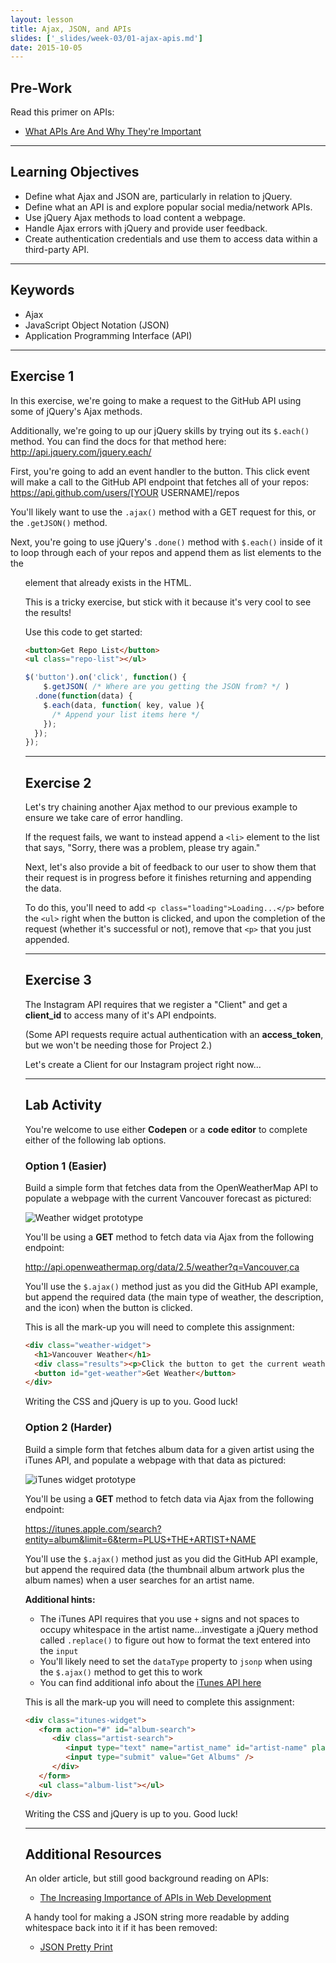 ```yaml
---
layout: lesson
title: Ajax, JSON, and APIs
slides: ['_slides/week-03/01-ajax-apis.md']
date: 2015-10-05
---
```


## Pre-Work

Read this primer on APIs:

- [What APIs Are And Why They're Important](http://readwrite.com/2013/09/19/api-defined)

---

## Learning Objectives

- Define what Ajax and JSON are, particularly in relation to jQuery.
- Define what an API is and explore popular social media/network APIs.
- Use jQuery Ajax methods to load content a webpage.
- Handle Ajax errors with jQuery and provide user feedback.
- Create authentication credentials and use them to access data within a third-party API.

---

## Keywords

- Ajax
- JavaScript Object Notation (JSON)
- Application Programming Interface (API)

---

## Exercise 1

In this exercise, we're going to make a request to the GitHub API using some of jQuery's Ajax methods.

Additionally, we're going to up our jQuery skills by trying out its `$.each()` method. You can find the docs for that method here: http://api.jquery.com/jquery.each/

First, you're going to add an event handler to the button. This click event will make a call to the GitHub API endpoint that fetches all of your repos: https://api.github.com/users/[YOUR USERNAME]/repos

You'll likely want to use the `.ajax()` method with a GET request for this, or the `.getJSON()` method.

Next, you're going to use jQuery's `.done()` method with `$.each()` inside of it to loop through each of your repos and append them as list elements to the the <ul> element that already exists in the HTML.

This is a tricky exercise, but stick with it because it's very cool to see the results!

Use this code to get started:

```html
<button>Get Repo List</button>
<ul class="repo-list"></ul>
```
```js
$('button').on('click', function() {
    $.getJSON( /* Where are you getting the JSON from? */ )
  .done(function(data) {
    $.each(data, function( key, value ){
      /* Append your list items here */
    });
  });  
});
```

---

## Exercise 2

Let's try chaining another Ajax method to our previous example to ensure we take care of error handling.

If the request fails, we want to instead append a `<li>` element to the list that says, "Sorry, there was a problem, please try again."

Next, let's also provide a bit of feedback to our user to show them that their request is in progress before it finishes returning and appending the data.

To do this, you'll need to add `<p class="loading">Loading...</p>` before the `<ul>` right when the button is clicked, and upon the completion of the request (whether it's successful or not), remove that `<p>` that you just appended.

---

## Exercise 3

The Instagram API requires that we register a "Client" and get a **client_id** to access many of it's API endpoints.

(Some API requests require actual authentication with an **access_token**, but we won't be needing those for Project 2.)

Let's create a Client for our Instagram project right now...

---

## Lab Activity

You're welcome to use either **Codepen** or a **code editor** to complete either of the following lab options.

### Option 1 (Easier)

Build a simple form that fetches data from the OpenWeatherMap API to populate a webpage with the current Vancouver forecast as pictured:

![Weather widget prototype](/public/files/labs/ajax-lab-weather.gif)

You'll be using a **GET** method to fetch data via Ajax from the following endpoint:

http://api.openweathermap.org/data/2.5/weather?q=Vancouver,ca

You'll use the `$.ajax()` method just as you did the GitHub API example, but append the required data (the main type of weather, the description, and the icon) when the button is clicked.

This is all the mark-up you will need to complete this assignment:

```html
<div class="weather-widget">
  <h1>Vancouver Weather</h1>
  <div class="results"><p>Click the button to get the current weather conditions...</p></div>
  <button id="get-weather">Get Weather</button>
</div>
```

Writing the CSS and jQuery is up to you. Good luck!

### Option 2 (Harder)

Build a simple form that fetches album data for a given artist using the iTunes API, and populate a webpage with that data as pictured:

![iTunes widget prototype](/public/files/labs/ajax-lab-itunes.gif)

You'll be using a **GET** method to fetch data via Ajax from the following endpoint:

https://itunes.apple.com/search?entity=album&limit=6&term=PLUS+THE+ARTIST+NAME

You'll use the `$.ajax()` method just as you did the GitHub API example, but append the required data (the thumbnail album artwork plus the album names) when a user searches for an artist name.

**Additional hints:**

- The iTunes API requires that you use `+` signs and not spaces to occupy whitespace in the artist name...investigate a jQuery method called `.replace()` to figure out how to format the text entered into the `input`
- You'll likely need to set the `dataType` property to `jsonp` when using the `$.ajax()` method to get this to work
- You can find additional info about the [iTunes API here](https://www.apple.com/itunes/affiliates/resources/documentation/itunes-store-web-service-search-api.html)

This is all the mark-up you will need to complete this assignment:

```html
<div class="itunes-widget">
   <form action="#" id="album-search">
      <div class="artist-search">
         <input type="text" name="artist_name" id="artist-name" placeholder="Enter artist first and last name" />
         <input type="submit" value="Get Albums" />
      </div>
   </form>
   <ul class="album-list"></ul>
</div>
```

Writing the CSS and jQuery is up to you. Good luck!

---

## Additional Resources

An older article, but still good background reading on APIs:

- [The Increasing Importance of APIs in Web Development](https://code.tutsplus.com/articles/the-increasing-importance-of-apis-in-web-development--net-22368)

A handy tool for making a JSON string more readable by adding whitespace back into it if it has been removed:

- [JSON Pretty Print](http://jsonprettyprint.com/)
